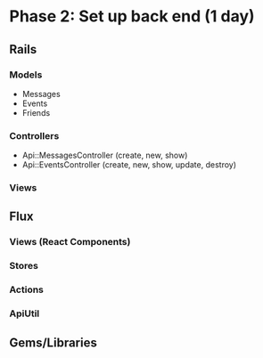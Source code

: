 # Phase 2: Set up back end (1 day)

## Rails
### Models
* Messages
* Events
* Friends

### Controllers
* Api::MessagesController (create, new, show)
* Api::EventsController (create, new, show, update, destroy)
### Views

## Flux
### Views (React Components)

### Stores

### Actions

### ApiUtil

## Gems/Libraries
